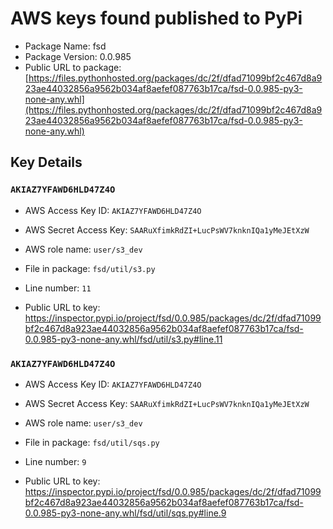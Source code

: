 # AWS keys found published to PyPi

* Package Name: fsd
* Package Version: 0.0.985
* Public URL to package: [https://files.pythonhosted.org/packages/dc/2f/dfad71099bf2c467d8a923ae44032856a9562b034af8aefef087763b17ca/fsd-0.0.985-py3-none-any.whl](https://files.pythonhosted.org/packages/dc/2f/dfad71099bf2c467d8a923ae44032856a9562b034af8aefef087763b17ca/fsd-0.0.985-py3-none-any.whl)

## Key Details

### `AKIAZ7YFAWD6HLD47Z4O`

* AWS Access Key ID: `AKIAZ7YFAWD6HLD47Z4O`
* AWS Secret Access Key: `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` 
* AWS role name: `user/s3_dev`
* File in package: `fsd/util/s3.py`
* Line number: `11`

* Public URL to key: https://inspector.pypi.io/project/fsd/0.0.985/packages/dc/2f/dfad71099bf2c467d8a923ae44032856a9562b034af8aefef087763b17ca/fsd-0.0.985-py3-none-any.whl/fsd/util/s3.py#line.11



### `AKIAZ7YFAWD6HLD47Z4O`

* AWS Access Key ID: `AKIAZ7YFAWD6HLD47Z4O`
* AWS Secret Access Key: `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` 
* AWS role name: `user/s3_dev`
* File in package: `fsd/util/sqs.py`
* Line number: `9`

* Public URL to key: https://inspector.pypi.io/project/fsd/0.0.985/packages/dc/2f/dfad71099bf2c467d8a923ae44032856a9562b034af8aefef087763b17ca/fsd-0.0.985-py3-none-any.whl/fsd/util/sqs.py#line.9


